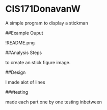 # CIS171DonavanW

A simple program to display a stickman

##Example Ouput

!README.png

##Analysis Steps

to create an stick figure image.

##Design

I made alot of lines

###testing

made each part one by one testing inbetween
